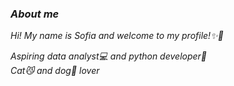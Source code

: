 ### *About me*
*Hi! My name is Sofia and welcome to my profile!✨🌟*  

*Aspiring data analyst💻 and python developer🐍*   
*Cat😼 and dog🐶 lover*
